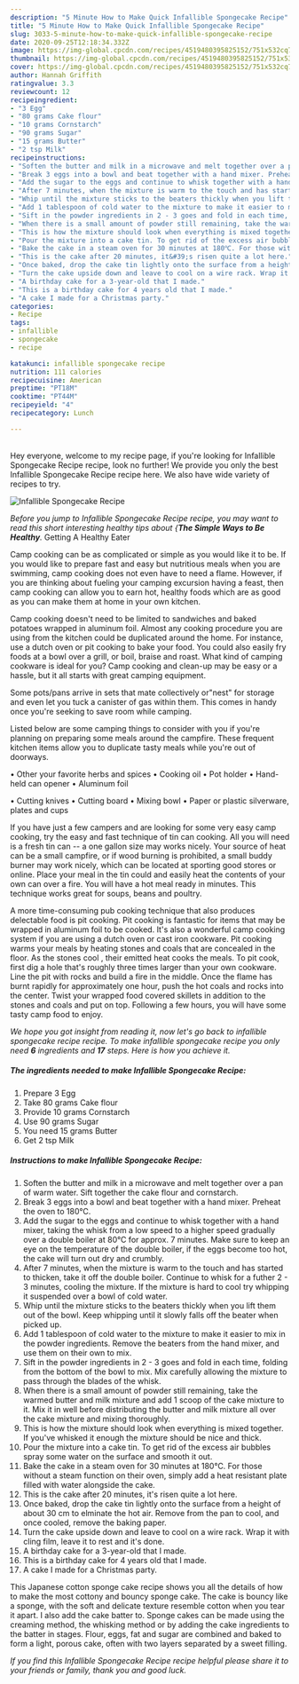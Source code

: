 ```yaml
---
description: "5 Minute How to Make Quick Infallible Spongecake Recipe"
title: "5 Minute How to Make Quick Infallible Spongecake Recipe"
slug: 3033-5-minute-how-to-make-quick-infallible-spongecake-recipe
date: 2020-09-25T12:18:34.332Z
image: https://img-global.cpcdn.com/recipes/4519480395825152/751x532cq70/infallible-spongecake-recipe-recipe-main-photo.jpg
thumbnail: https://img-global.cpcdn.com/recipes/4519480395825152/751x532cq70/infallible-spongecake-recipe-recipe-main-photo.jpg
cover: https://img-global.cpcdn.com/recipes/4519480395825152/751x532cq70/infallible-spongecake-recipe-recipe-main-photo.jpg
author: Hannah Griffith
ratingvalue: 3.3
reviewcount: 12
recipeingredient:
- "3 Egg"
- "80 grams Cake flour"
- "10 grams Cornstarch"
- "90 grams Sugar"
- "15 grams Butter"
- "2 tsp Milk"
recipeinstructions:
- "Soften the butter and milk in a microwave and melt together over a pan of warm water. Sift together the cake flour and cornstarch."
- "Break 3 eggs into a bowl and beat together with a hand mixer. Preheat the oven to 180℃."
- "Add the sugar to the eggs and continue to whisk together with a hand mixer, taking the whisk from a low speed to a higher speed gradually over a double boiler at 80℃ for approx. 7 minutes. Make sure to keep an eye on the temperature of the double boiler, if the eggs become too hot, the cake will turn out dry and crumbly."
- "After 7 minutes, when the mixture is warm to the touch and has started to thicken, take it off the double boiler. Continue to whisk for a futher 2 - 3 minutes, cooling the mixture. If the mixture is hard to cool try whipping it suspended over a bowl of cold water."
- "Whip until the mixture sticks to the beaters thickly when you lift them out of the bowl. Keep whipping until it slowly falls off the beater when picked up."
- "Add 1 tablespoon of cold water to the mixture to make it easier to mix in the powder ingredients. Remove the beaters from the hand mixer, and use them on their own to mix."
- "Sift in the powder ingredients in 2 - 3 goes and fold in each time, folding from the bottom of the bowl to mix. Mix carefully allowing the mixture to pass through the blades of the whisk."
- "When there is a small amount of powder still remaining, take the warmed butter and milk mixture and add 1 scoop of the cake mixture to it. Mix it in well before distributing the butter and milk mixture all over the cake mixture and mixing thoroughly."
- "This is how the mixture should look when everything is mixed together. If you&#39;ve whisked it enough the mixture should be nice and thick."
- "Pour the mixture into a cake tin. To get rid of the excess air bubbles spray some water on the surface and smooth it out."
- "Bake the cake in a steam oven for 30 minutes at 180℃. For those without a steam function on their oven, simply add a heat resistant plate filled with water alongside the cake."
- "This is the cake after 20 minutes, it&#39;s risen quite a lot here."
- "Once baked, drop the cake tin lightly onto the surface from a height of about 30 cm to elminate the hot air. Remove from the pan to cool, and once cooled, remove the baking paper."
- "Turn the cake upside down and leave to cool on a wire rack. Wrap it with cling film, leave it to rest and it&#39;s done."
- "A birthday cake for a 3-year-old that I made."
- "This is a birthday cake for 4 years old that I made."
- "A cake I made for a Christmas party."
categories:
- Recipe
tags:
- infallible
- spongecake
- recipe

katakunci: infallible spongecake recipe 
nutrition: 111 calories
recipecuisine: American
preptime: "PT18M"
cooktime: "PT44M"
recipeyield: "4"
recipecategory: Lunch

---
```

<br>
Hey everyone, welcome to my recipe page, if you're looking for Infallible Spongecake Recipe recipe, look no further! We provide you only the best Infallible Spongecake Recipe recipe here. We also have wide variety of recipes to try.
<br>


![Infallible Spongecake Recipe](https://img-global.cpcdn.com/recipes/4519480395825152/751x532cq70/infallible-spongecake-recipe-recipe-main-photo.jpg)

<i>Before you jump to Infallible Spongecake Recipe recipe, you may want to read this short interesting healthy tips about {<strong>The Simple Ways to Be Healthy</strong>.</i>
Getting A Healthy Eater

    
Camp cooking can be as complicated or simple as you would like it to be. If you would like to prepare fast and easy but nutritious meals when you are swimming, camp cooking does not even have to need a flame. However, if you are thinking about fueling your camping excursion having a feast, then camp cooking can allow you to earn hot, healthy foods which are as good as you can make them at home in your own kitchen.

Camp cooking doesn't need to be limited to sandwiches and baked potatoes wrapped in aluminum foil.  Almost any cooking procedure you are using from the kitchen could be duplicated around the home. For instance, use a dutch oven or pit cooking to bake your food. You could also easily fry foods at a bowl over a grill, or boil, braise and roast. What kind of camping cookware is ideal for you? Camp cooking and clean-up may be easy or a hassle, but it all starts with great camping equipment.

Some pots/pans arrive in sets that mate collectively or"nest" for storage and even let you tuck a canister of gas within them. This comes in handy once you're seeking to save room while camping.

Listed below are some camping things to consider with you if you're planning on preparing some meals around the campfire. These frequent kitchen items allow you to duplicate tasty meals while you're out of doorways.


• Other your favorite herbs and spices
• Cooking oil
• Pot holder
• Hand-held can opener
• Aluminum foil

• Cutting knives
• Cutting board
• Mixing bowl
• Paper or plastic silverware, plates and cups

If you have just a few campers and are looking for some very easy camp cooking, try the easy and fast technique of tin can cooking. All you will need is a fresh tin can -- a one gallon size may works nicely. Your source of heat can be a small campfire, or if wood burning is prohibited, a small buddy burner may work nicely, which can be located at sporting good stores or online. Place your meal in the tin could and easily heat the contents of your own can over a fire. You will have a hot meal ready in minutes.  This technique works great for soups, beans and poultry.

A more time-consuming pub cooking technique that also produces delectable food is pit cooking. Pit cooking is fantastic for items that may be wrapped in aluminum foil to be cooked.  It's also a wonderful camp cooking system if you are using a dutch oven or cast iron cookware. Pit cooking warms your meals by heating stones and coals that are concealed in the floor. As the stones cool , their emitted heat cooks the meals. To pit cook, first dig a hole that's roughly three times larger than your own cookware. Line the pit with rocks and build a fire in the middle. Once the flame has burnt rapidly for approximately one hour, push the hot coals and rocks into the center. Twist your wrapped food covered skillets in addition to the stones and coals and put on top. Following a few hours, you will have some tasty camp food to enjoy.


<i>We hope you got insight from reading it, now let's go back to infallible spongecake recipe recipe. To make infallible spongecake recipe you only need <strong>6</strong> ingredients and <strong>17</strong> steps. Here is how you achieve it.
</i>

##### The ingredients needed to make Infallible Spongecake Recipe:

1. Prepare 3 Egg
1. Take 80 grams Cake flour
1. Provide 10 grams Cornstarch
1. Use 90 grams Sugar
1. You need 15 grams Butter
1. Get 2 tsp Milk


##### Instructions to make Infallible Spongecake Recipe:

1. Soften the butter and milk in a microwave and melt together over a pan of warm water. Sift together the cake flour and cornstarch.
1. Break 3 eggs into a bowl and beat together with a hand mixer. Preheat the oven to 180℃.
1. Add the sugar to the eggs and continue to whisk together with a hand mixer, taking the whisk from a low speed to a higher speed gradually over a double boiler at 80℃ for approx. 7 minutes. Make sure to keep an eye on the temperature of the double boiler, if the eggs become too hot, the cake will turn out dry and crumbly.
1. After 7 minutes, when the mixture is warm to the touch and has started to thicken, take it off the double boiler. Continue to whisk for a futher 2 - 3 minutes, cooling the mixture. If the mixture is hard to cool try whipping it suspended over a bowl of cold water.
1. Whip until the mixture sticks to the beaters thickly when you lift them out of the bowl. Keep whipping until it slowly falls off the beater when picked up.
1. Add 1 tablespoon of cold water to the mixture to make it easier to mix in the powder ingredients. Remove the beaters from the hand mixer, and use them on their own to mix.
1. Sift in the powder ingredients in 2 - 3 goes and fold in each time, folding from the bottom of the bowl to mix. Mix carefully allowing the mixture to pass through the blades of the whisk.
1. When there is a small amount of powder still remaining, take the warmed butter and milk mixture and add 1 scoop of the cake mixture to it. Mix it in well before distributing the butter and milk mixture all over the cake mixture and mixing thoroughly.
1. This is how the mixture should look when everything is mixed together. If you&#39;ve whisked it enough the mixture should be nice and thick.
1. Pour the mixture into a cake tin. To get rid of the excess air bubbles spray some water on the surface and smooth it out.
1. Bake the cake in a steam oven for 30 minutes at 180℃. For those without a steam function on their oven, simply add a heat resistant plate filled with water alongside the cake.
1. This is the cake after 20 minutes, it&#39;s risen quite a lot here.
1. Once baked, drop the cake tin lightly onto the surface from a height of about 30 cm to elminate the hot air. Remove from the pan to cool, and once cooled, remove the baking paper.
1. Turn the cake upside down and leave to cool on a wire rack. Wrap it with cling film, leave it to rest and it&#39;s done.
1. A birthday cake for a 3-year-old that I made.
1. This is a birthday cake for 4 years old that I made.
1. A cake I made for a Christmas party.


This Japanese cotton sponge cake recipe shows you all the details of how to make the most cottony and bouncy sponge cake. The cake is bouncy like a sponge, with the soft and delicate texture resemble cotton when you tear it apart. I also add the cake batter to. Sponge cakes can be made using the creaming method, the whisking method or by adding the cake ingredients to the batter in stages. Flour, eggs, fat and sugar are combined and baked to form a light, porous cake, often with two layers separated by a sweet filling. 

<i>If you find this Infallible Spongecake Recipe recipe helpful please share it to your friends or family, thank you and good luck.</i>
